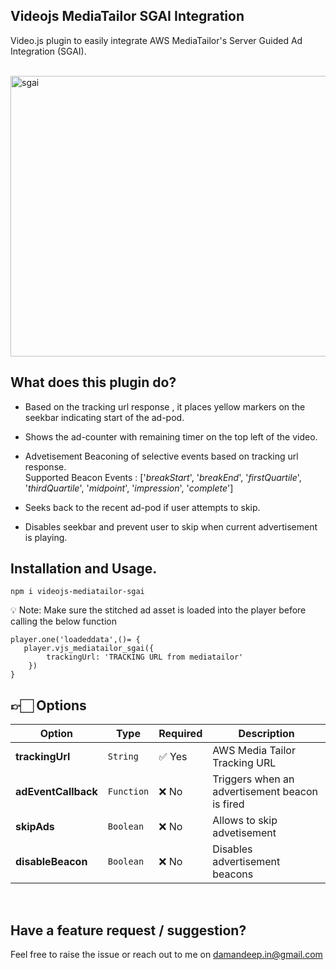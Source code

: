 ## Videojs MediaTailor SGAI Integration 
Video.js plugin to easily integrate AWS MediaTailor's Server Guided Ad Integration (SGAI). <br/> <br/>

<img width="799" height="449" alt="sgai" src="https://github.com/user-attachments/assets/42c6a920-88a1-47df-864f-c92fce9defc6" />



## What does this plugin do?

* Based on the tracking url response , it places yellow markers on the seekbar indicating start of the ad-pod.

* Shows the ad-counter with remaining timer on the top left of the video.

* Advetisement Beaconing of selective events based on tracking url response. <br>
Supported Beacon Events : ['_breakStart_', '_breakEnd_', '_firstQuartile_', '_thirdQuartile_', '_midpoint_', '_impression_', '_complete_']

* Seeks back to the recent ad-pod if user attempts to skip.

* Disables seekbar and prevent user to skip when current advertisement is playing.



## Installation and Usage.

```
npm i videojs-mediatailor-sgai
```


💡 Note: Make sure the stitched ad asset is loaded into the player before calling the below function
```
player.one('loadeddata',()= {
   player.vjs_mediatailor_sgai({
        trackingUrl: 'TRACKING URL from mediatailor'
    })
}
```

## 👉🏻 Options

| Option  | Type     | Required | Description                                                                                                                                                                              |
| ------- | -------- | -------- | ---------------------------------------------------------------------------------------------------------------------------------------------------------------------------------------- |
| **trackingUrl**  | `String` | ✅ Yes    | AWS Media Tailor Tracking URL |
| **adEventCallback** | `Function` | ❌ No | Triggers when an advertisement beacon is fired|
| **skipAds** | `Boolean` | ❌ No | Allows to skip advetisement  | 
| **disableBeacon** | `Boolean` | ❌ No | Disables advertisement beacons | 



<br>


## Have a feature request / suggestion?
Feel free to raise the issue or reach out to me on damandeep.in@gmail.com 



